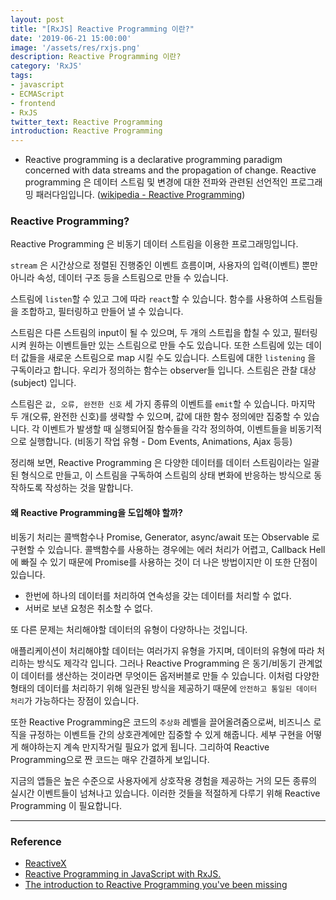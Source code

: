 ```yaml
---
layout: post
title: "[RxJS] Reactive Programming 이란?"
date: '2019-06-21 15:00:00'
image: '/assets/res/rxjs.png'
description: Reactive Programming 이란?
category: 'RxJS'
tags:
- javascript
- ECMAScript
- frontend
- RxJS
twitter_text: Reactive Programming
introduction: Reactive Programming
---
```


   - Reactive programming is a declarative programming paradigm concerned with data streams and the propagation of change.
   Reactive programming 은 데이터 스트림 및 변경에 대한 전파와 관련된 선언적인 프로그래밍 패러다임입니다.
   (<a href="https://en.wikipedia.org/wiki/Reactive_programming">wikipedia - Reactive Programming</a>)


### Reactive Programming?

Reactive Programming 은 비동기 데이터 스트림을 이용한 프로그래밍입니다. 

`stream` 은 시간상으로 정렬된 진행중인 이벤트 흐름이며, 사용자의 입력(이벤트) 뿐만 아니라 속성, 데이터 구조 등을 스트림으로 만들 수 있습니다. 

스트림에 `listen`할 수 있고 그에 따라 `react`할 수 있습니다. 
함수를 사용하여 스트림들을 조합하고, 필터링하고 만들어 낼 수 있습니다. 

스트림은 다른 스트림의 input이 될 수 있으며, 두 개의 스트립을 합칠 수 있고, 필터링 시켜 원하는 이벤트들만 있는 스트림으로 만들 수도 있습니다. 또한 스트림에 있는 데이터 값들을 새로운 스트림으로 map 시킬 수도 있습니다.
스트림에 대한 `listening` 을 구독이라고 합니다. 우리가 정의하는 함수는 observer들 입니다. 스트림은 관찰 대상(subject) 입니다.


스트림은 `값, 오류, 완전한 신호` 세 가지 종류의 이벤트를 `emit`할 수 있습니다. 마지막 두 개(오류, 완전한 신호)를 생략할 수 있으며, 값에 대한 함수 정의에만 집중할 수 있습니다.
각 이벤트가 발생할 때 실행되어질 함수들을 각각 정의하여, 이벤트들을 비동기적으로 실행합니다. (비동기 작업 유형 - Dom Events, Animations, Ajax 등등)


정리해 보면, Reactive Programming 은 다양한 데이터를 데이터 스트림이라는 일괄된 형식으로 만들고, 이 스트림을 구독하여 스트림의 상태 변화에 반응하는 방식으로 동작하도록 작성하는 것을 말합니다.

#### 왜 Reactive Programming을 도입해야 할까?

비동기 처리는 콜백함수나 Promise, Generator, async/await 또는 Observable 로 구현할 수 있습니다. 콜백함수를 사용하는 경우에는 에러 처리가 어렵고, Callback Hell 에 빠질 수 있기 때문에 Promise를 사용하는 것이 더 나은 방법이지만 이 또한 단점이 있습니다.

- 한번에 하나의 데이터를 처리하여 연속성을 갖는 데이터를 처리할 수 없다.
- 서버로 보낸 요청은 취소할 수 없다.

또 다른 문제는 처리해야할 데이터의 유형이 다양하나는 것입니다. 

애플리케이션이 처리해야할 데이터는 여러가지 유형을 가지며, 데이터의 유형에 따라 처리하는 방식도 제각각 입니다. 그러나 Reactive Programming 은 동기/비동기 관계없이 데이터를 생산하는 것이라면 무엇이든 옵저버블로 만들 수 있습니다. 이처럼 다양한 형태의 데이터를 처리하기 위해 일관된 방식을 제공하기 때문에 `안전하고 통일된 데이터 처리`가 가능하다는 장점이 있습니다.

또한 Reactive Programming은 코드의 `추상화` 레벨을 끌어올려줌으로써, 비즈니스 로직을 규정하는 이벤트들 간의 상호관계에만 집중할 수 있게 해줍니다. 세부 구현을 어떻게 해야하는지 계속 만지작거릴 필요가 없게 됩니다. 그리하여 Reactive Programming으로 짠 코드는 매우 간결하게 보입니다.

지금의 앱들은 높은 수준으로 사용자에게 상호작용 경험을 제공하는 거의 모든 종류의 실시간 이벤트들이 넘쳐나고 있습니다. 이러한 것들을 적절하게 다루기 위해 Reactive Programming 이 필요합니다.

-----
### Reference
- <a href="http://reactivex.io/intro.html">ReactiveX</a>
- <a href="https://dev.to/sagar/reactive-programming-in-javascript-with-rxjs-4jom">Reactive Programming in JavaScript with RxJS.</a>
- <a href="https://gist.github.com/staltz/868e7e9bc2a7b8c1f754">The introduction to Reactive Programming you've been missing</a>

